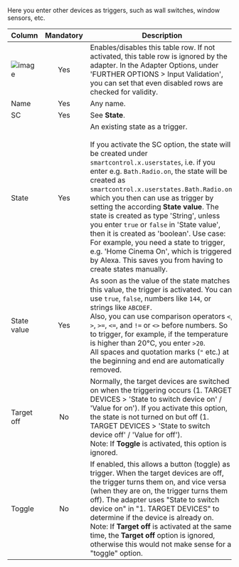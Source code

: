 Here you enter other devices as triggers, such as wall switches, window sensors, etc.

| Column | Mandatory | Description |
|----------|:------------:|-------|
| ![image](https://github.com/Mic-M/ioBroker.smartcontrol/blob/master/admin/doc-md/img/check_box-24px.svg?raw=true) |  Yes   | Enables/disables this table row. If not activated, this table row is ignored by the adapter. In the Adapter Options, under 'FURTHER OPTIONS > Input Validation', you can set that even disabled rows are checked for validity. |
| Name | Yes | Any name.|
| SC | Yes | See **State**.|
| State | Yes | An existing state as a trigger.<br><br>If you activate the SC option, the state will be created under `smartcontrol.x.userstates`, i.e. if you enter e.g. `Bath.Radio.on`, the state will be created as `smartcontrol.x.userstates.Bath.Radio.on`, which you then can use as trigger by setting the according **State value**. The state is created as type 'String', unless you enter `true` or `false` in 'State value', then it is created as 'boolean'. Use case: For example, you need a state to trigger, e.g. 'Home Cinema On', which is triggered by Alexa. This saves you from having to create states manually.
| State value | Yes | As soon as the value of the state matches this value, the trigger is activated. You can use `true`, `false`, numbers like `144`, or strings like `ABCDEF`.<br>Also, you can use comparison operators `<`, `>`, `>=`, `<=`, and `!=` or `<>` before numbers. So to trigger, for example, if the temperature is higher than 20°C, you enter `>20`.<br>All spaces and quotation marks (`"` etc.) at the beginning and end are automatically removed.|
| Target off | No | Normally, the target devices are switched on when the triggering occurs (1. TARGET DEVICES > 'State to switch device on' / 'Value for on'). If you activate this option, the state is not turned on but off (1. TARGET DEVICES > 'State to switch device off' / 'Value for off').<br>Note: If **Toggle** is activated, this option is ignored.
| Toggle | No | If enabled, this allows a button (toggle) as trigger. When the target devices are off, the trigger turns them on, and vice versa (when they are on, the trigger turns them off). The adapter uses "State to switch device on" in "1. TARGET DEVICES" to determine if the device is already on.<br>Note: If **Target off** is activated at the same time, the **Target off** option is ignored, otherwise this would not make sense for a "toggle" option. |